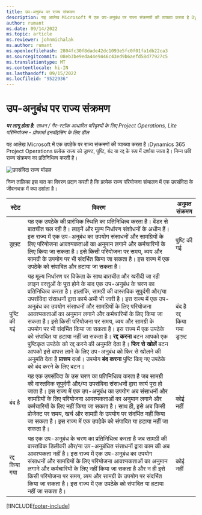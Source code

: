 ```yaml
---
title: उप-अनुबंध पर राज्य संक्रमण
description: यह आलेख Microsoft में एक उप-अनुबंध पर राज्य संक्रमणों की व्याख्या करता है Dynamics 365 Project Operations जैसा कि उप-अनुबंध बनाया, निष्पादित और बंद किया गया है।
author: rumant
ms.date: 09/14/2022
ms.topic: article
ms.reviewer: johnmichalak
ms.author: rumant
ms.openlocfilehash: 2804fc30f8dade42dc1093e5fc0f01fa1db22ca3
ms.sourcegitcommit: 08eb3be9eda44e9446c43ed9b6aefd58d77927c5
ms.translationtype: MT
ms.contentlocale: hi-IN
ms.lasthandoff: 09/15/2022
ms.locfileid: "9522936"
---
```

# <a name="state-transitions-on-a-subcontract"></a>उप-अनुबंध पर राज्य संक्रमण 

_**पर लागू होता है:** साधन / गैर-स्टॉक आधारित परिदृश्यों के लिए Project Operations, Lite परिनियोजन - प्रोफार्मा इनवॉइसिंग के लिए डील_

यह आलेख Microsoft में एक उपठेके पर राज्य संक्रमणों की व्याख्या करता है।Dynamics 365 Project Operations प्रत्येक राज्य को ड्राफ्ट, पुष्टि, बंद या रद्द के रूप में दर्शाया जाता है। निम्न छवि राज्य संक्रमण का प्रतिनिधित्व करती है।

![उपसंविदा राज्य मॉडल](../media/SubconStates.png)  

निम्न तालिका इस बात का विवरण प्रदान करती है कि प्रत्येक राज्य परियोजना संचालन में एक उपसंविदा के जीवनचक्र में क्या दर्शाता है।

| स्टेट | विवरण | अनुमत संक्रमण |
| --- | --- | --- |
| ड्राफ़्ट | यह एक उपठेके की प्रारंभिक स्थिति का प्रतिनिधित्व करता है। वेंडर से बातचीत चल रही है। लाइनें और मूल्य निर्धारण संशोधनों के अधीन हैं। इस राज्य में एक उप-अनुबंध का उपयोग संसाधनों और सामग्रियों के लिए परियोजना आवश्यकताओं का अनुमान लगाने और कर्मचारियों के लिए किया जा सकता है। इसे किसी परियोजना पर समय, व्यय और सामग्री के उपयोग पर भी संदर्भित किया जा सकता है। इस राज्य में एक उपठेके को संपादित और हटाया जा सकता है। | पुष्टि की गई |
| पुष्टि की गई | यह मूल्य निर्धारण पर विक्रेता के साथ बातचीत और खरीदी जा रही लाइन वस्तुओं के पूरा होने के बाद एक उप-अनुबंध के चरण का प्रतिनिधित्व करता है। हालांकि, सामग्री की वास्तविक सुपुर्दगी और/या उपसंविदा संसाधनों द्वारा कार्य अभी भी जारी है। इस राज्य में एक उप-अनुबंध का उपयोग संसाधनों और सामग्रियों के लिए परियोजना आवश्यकताओं का अनुमान लगाने और कर्मचारियों के लिए किया जा सकता है। इसे किसी परियोजना पर समय, व्यय और सामग्री के उपयोग पर भी संदर्भित किया जा सकता है। इस राज्य में एक उपठेके को संपादित या हटाया नहीं जा सकता है। **रद्द करना** बटन आपको एक पुष्टिकृत उपठेके को रद्द करने की अनुमति देता है। **फिर से खोलें** बटन आपको इसे वापस लाने के लिए उप-अनुबंध को फिर से खोलने की अनुमति देता है **प्रारूप** दर्जा। उपयोग **बंद करना** पुष्टि किए गए उपठेके को बंद करने के लिए बटन। | बंद है <br> रद्द किया गया <br> ड्राफ़्ट |
| बंद है | यह एक उपसंविदा के उस चरण का प्रतिनिधित्व करता है जब सामग्री की वास्तविक सुपुर्दगी और/या उपसंविदा संसाधनों द्वारा कार्य पूरा हो जाता है। इस राज्य में एक उप-अनुबंध का उपयोग अब संसाधनों और सामग्रियों के लिए परियोजना आवश्यकताओं का अनुमान लगाने और कर्मचारियों के लिए नहीं किया जा सकता है। साथ ही, इसे अब किसी प्रोजेक्ट पर समय, खर्च और सामग्री के उपयोग पर संदर्भित नहीं किया जा सकता है। इस राज्य में एक उपठेके को संपादित या हटाया नहीं जा सकता है। | कोई नहीं |
| रद्द किया गया | यह एक उप-अनुबंध के चरण का प्रतिनिधित्व करता है जब सामग्री की वास्तविक डिलीवरी और/या उप-अनुबंधित संसाधनों द्वारा काम की अब आवश्यकता नहीं है। इस राज्य में एक उप-अनुबंध का उपयोग संसाधनों और सामग्रियों के लिए परियोजना आवश्यकताओं का अनुमान लगाने और कर्मचारियों के लिए नहीं किया जा सकता है और न ही इसे किसी परियोजना पर समय, व्यय और सामग्री के उपयोग पर संदर्भित किया जा सकता है। इस राज्य में एक उपठेके को संपादित या हटाया नहीं जा सकता है। | कोई नहीं |


[!INCLUDE[footer-include](../../includes/footer-banner.md)]
